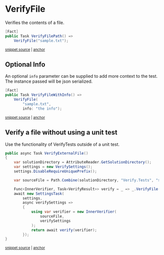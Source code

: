 <!--
GENERATED FILE - DO NOT EDIT
This file was generated by [MarkdownSnippets](https://github.com/SimonCropp/MarkdownSnippets).
Source File: /docs/mdsource/verify-file.source.md
To change this file edit the source file and then run MarkdownSnippets.
-->

# VerifyFile

Verifies the contents of a file.

<!-- snippet: VerifyFile -->
<a id='snippet-verifyfile'></a>
```cs
[Fact]
public Task VerifyFilePath() =>
    VerifyFile("sample.txt");
```
<sup><a href='/src/Verify.Tests/StreamTests.cs#L186-L192' title='Snippet source file'>snippet source</a> | <a href='#snippet-verifyfile' title='Start of snippet'>anchor</a></sup>
<!-- endSnippet -->


## Optional Info

An optional `info` parameter can be supplied to add more context to the test. The instance passed will be json serialized.

<!-- snippet: VerifyFileWithInfo -->
<a id='snippet-verifyfilewithinfo'></a>
```cs
[Fact]
public Task VerifyFileWithInfo() =>
    VerifyFile(
        "sample.txt",
        info: "the info");
```
<sup><a href='/src/Verify.Tests/StreamTests.cs#L204-L212' title='Snippet source file'>snippet source</a> | <a href='#snippet-verifyfilewithinfo' title='Start of snippet'>anchor</a></sup>
<!-- endSnippet -->


## Verify a file without using a unit test

Use the functionality of VerifyTests outside of a unit test.

<!-- snippet: VerifyFileWithoutUnitTest -->
<a id='snippet-verifyfilewithoutunittest'></a>
```cs
public async Task VerifyExternalFile()
{
    var solutionDirectory = AttributeReader.GetSolutionDirectory();
    var settings = new VerifySettings();
    settings.DisableRequireUniquePrefix();

    var sourceFile = Path.Combine(solutionDirectory, "Verify.Tests", "sample.txt");

    Func<InnerVerifier, Task<VerifyResult>> verify = _ => _.VerifyFile(sourceFile, null);
    await new SettingsTask(
        settings,
        async verifySettings =>
        {
            using var verifier = new InnerVerifier(
                sourceFile,
                verifySettings
            );
            return await verify(verifier);
        });
}
```
<sup><a href='/src/Verify.Tests/InnerVerifyTests.cs#L16-L39' title='Snippet source file'>snippet source</a> | <a href='#snippet-verifyfilewithoutunittest' title='Start of snippet'>anchor</a></sup>
<!-- endSnippet -->
